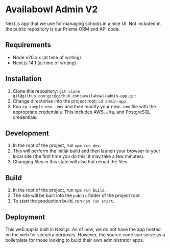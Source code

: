 # Availabowl Admin V2

Next.js app that we use for managing schools in a nice UI. Not included in the public repository is our Prisma ORM and API code.

## Requirements

- Node v20.x.x (at time of writing)
- Next.js 14.1 (at time of writing)

## Installation

1. Clone this repository: `git clone git@github.com:git@github.com:availabowl/admin-app.git`
2. Change directories into the project root: `cd admin-app`
3. Run `cp sample.env .env` and then modify your new `.env` file with the appropriate credentials. This includes AWS, Jira, and PostgreSQL credentials.

## Development

1. In the root of the project, run `npm run dev`.
2. This will perform the initial build and then launch your browser to your local site (the first time you do this, it may take a few minutes).
3. Changing files in this state will also hot reload the files.

## Build

1. In the root of the project, run `npm run build`.
2. The site will be built into the `public` folder of the project root.
3. To start the production build, run `npm run start`.

## Deployment

This web app is built in Next.js. As of now, we do not have the app hosted on the web for security purposes. However, the source code can serve as a boilerplate for those looking to build their own administrator apps.